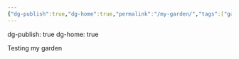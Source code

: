 ```yaml
---
{"dg-publish":true,"dg-home":true,"permalink":"/my-garden/","tags":["gardenEntry"],"dgPassFrontmatter":true}
---
```





dg-publish: true
dg-home: true

Testing my garden


